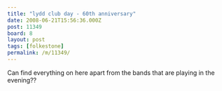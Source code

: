 ```yaml
---
title: "lydd club day - 60th anniversary"
date: 2008-06-21T15:56:36.000Z
post: 11349
board: 8
layout: post
tags: [folkestone]
permalink: /m/11349/
---
```

Can find everything on here apart from the bands that are playing in the evening??
